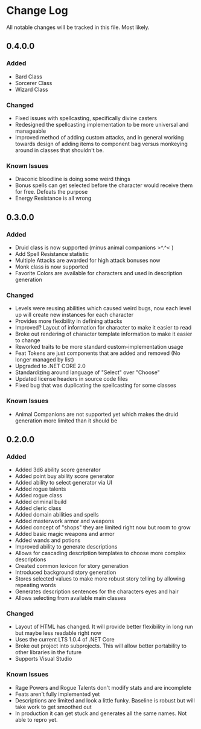 # Change Log
All notable changes will be tracked in this file. Most likely.

## 0.4.0.0
### Added
- Bard Class
- Sorcerer Class
- Wizard Class

### Changed
- Fixed issues with spellcasting, specifically divine casters
- Redesigned the spellcasting implementation to be more universal and manageable
- Improved method of adding custom attacks, and in general working towards design of adding items to component bag versus monkeying around in classes that shouldn't be.

### Known Issues
- Draconic bloodline is doing some weird things
- Bonus spells can get selected before the character would receive them for free. Defeats the purpose
- Energy Resistance is all wrong

## 0.3.0.0
### Added
- Druid class is now supported (minus animal companions >^.^< )
- Add Spell Resistance statistic
- Multiple Attacks are awarded for high attack bonuses now
- Monk class is now supported
- Favorite Colors are available for characters and used in description generation

### Changed
- Levels were reusing abilities which caused weird bugs, now each level up will create new instances for each character
- Provides more flexibility in defining attacks
- Improved? Layout of information for character to make it easier to read
- Broke out rendering of character template information to make it easier to change
- Reworked traits to be more standard custom-implementation usage
- Feat Tokens are just components that are added and removed (No longer managed by list)
- Upgraded to .NET CORE 2.0
- Standardizing around language of "Select" over "Choose"
- Updated license headers in source code files
- Fixed bug that was duplicating the spellcasting for some classes


### Known Issues
- Animal Companions are not supported yet which makes the druid generation more limited than it should be

## 0.2.0.0
### Added
- Added 3d6 ability score generator
- Added point buy ability score generator
- Added ability to select generator via UI
- Added rogue talents
- Added rogue class
- Added criminal build
- Added cleric class
- Added domain abilities and spells
- Added masterwork armor and weapons
- Added concept of "shops" they are limited right now but room to grow 
- Added basic magic weapons and armor
- Added wands and potions
- Improved ability to generate descriptions
- Allows for cascading description templates to choose more complex descriptions
- Created common lexicon for story generation
- Introduced background story generation
- Stores selected values to make more robust story telling by allowing repeating words
- Generates description sentences for the characters eyes and hair
- Allows selecting from available main classes


### Changed
- Layout of HTML has changed. It will provide better flexibility in long run but 
maybe less readable right now
- Uses the current LTS 1.0.4 of .NET Core
- Broke out project into subprojects. This will allow better portability to
other libraries in the future
- Supports Visual Studio

### Known Issues
- Rage Powers and Rogue Talents don't modify stats and are incomplete
- Feats aren't fully implemented yet
- Descriptions are limited and look a little funky. Baseline is robust but will take work to get smoothed out
- In production it can get stuck and generates all the same names. Not able to repro yet.
